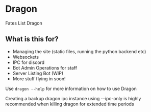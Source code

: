 # Dragon
Fates List Dragon

## What is this for?

- Managing the site (static files, running the python backend etc)
- Websockets
- IPC for discord
- Bot Admin Operations for staff
- Server Listing Bot (WIP)
- More stuff flying in soon!

Use `dragon --help` for more information on how to use Dragon

Creating a backup dragon ipc instance using --ipc-only is highly recommended when killing dragon for extended time periods
